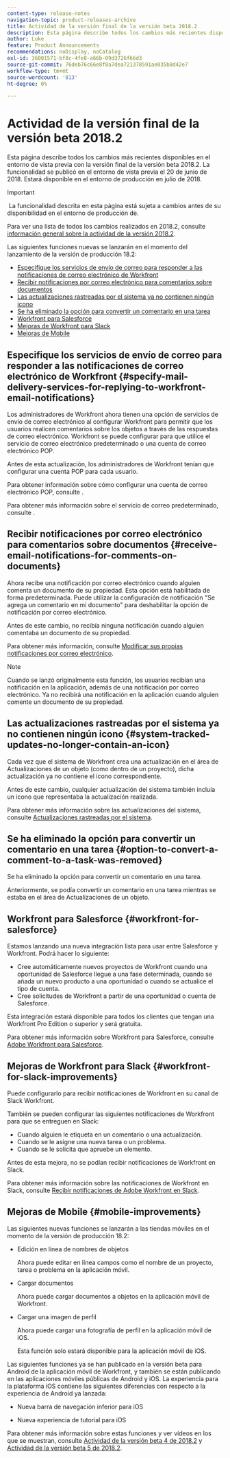 ```yaml
---
content-type: release-notes
navigation-topic: product-releases-archive
title: Actividad de la versión final de la versión beta 2018.2
description: Esta página describe todos los cambios más recientes disponibles en el entorno de vista previa con la versión final de la versión beta 2018.2. La funcionalidad se publicó en el entorno de vista previa el 20 de junio de 2018. Estará disponible en el entorno de producción en julio de 2018.
author: Luke
feature: Product Announcements
recommendations: noDisplay, noCatalog
exl-id: 36001571-bf8c-4fe8-a66b-09d3726f66d3
source-git-commit: 76deb76c66e8f8a7dea721378591ae035b8d42e7
workflow-type: tm+mt
source-wordcount: '813'
ht-degree: 0%

---
```


# Actividad de la versión final de la versión beta 2018.2

Esta página describe todos los cambios más recientes disponibles en el entorno de vista previa con la versión final de la versión beta 2018.2. La funcionalidad se publicó en el entorno de vista previa el 20 de junio de 2018. Estará disponible en el entorno de producción en julio de 2018.

>[!IMPORTANT]
>
> La funcionalidad descrita en esta página está sujeta a cambios antes de su disponibilidad en el entorno de producción de.

Para ver una lista de todos los cambios realizados en 2018.2, consulte  [información general sobre la actividad de la versión 2018.2](../../../../product-announcements/product-releases/quarterly-release-archive/2018.2-release-activity/2018.2-release-activity-overview.md).

Las siguientes funciones nuevas se lanzarán en el momento del lanzamiento de la versión de producción 18.2:

* [Especifique los servicios de envío de correo para responder a las notificaciones de correo electrónico de Workfront](#specify-mail-delivery-services-for-replying-to-workfront-email-notifications)
* [Recibir notificaciones por correo electrónico para comentarios sobre documentos](#receive-email-notifications-for-comments-on-documents)
* [Las actualizaciones rastreadas por el sistema ya no contienen ningún icono](#system-tracked-updates-no-longer-contain-an-icon)
* [Se ha eliminado la opción para convertir un comentario en una tarea](#option-to-convert-a-comment-to-a-task-was-removed)
* [Workfront para Salesforce](#workfront-for-salesforce)
* [Mejoras de Workfront para Slack](#workfront-for-slack-improvements)
* [Mejoras de Mobile](#mobile-improvements)

## Especifique los servicios de envío de correo para responder a las notificaciones de correo electrónico de Workfront {#specify-mail-delivery-services-for-replying-to-workfront-email-notifications}

Los administradores de Workfront ahora tienen una opción de servicios de envío de correo electrónico al configurar Workfront para permitir que los usuarios realicen comentarios sobre los objetos a través de las respuestas de correo electrónico. Workfront se puede configurar para que utilice el servicio de correo electrónico predeterminado o una cuenta de correo electrónico POP.

Antes de esta actualización, los administradores de Workfront tenían que configurar una cuenta POP para cada usuario. 

Para obtener información sobre cómo configurar una cuenta de correo electrónico POP, consulte .

Para obtener más información sobre el servicio de correo predeterminado, consulte .

## Recibir notificaciones por correo electrónico para comentarios sobre documentos {#receive-email-notifications-for-comments-on-documents}

Ahora recibe una notificación por correo electrónico cuando alguien comenta un documento de su propiedad. Esta opción está habilitada de forma predeterminada. Puede utilizar la configuración de notificación &quot;Se agrega un comentario en mi documento&quot; para deshabilitar la opción de notificación por correo electrónico.

Antes de este cambio, no recibía ninguna notificación cuando alguien comentaba un documento de su propiedad. 

Para obtener más información, consulte [Modificar sus propias notificaciones por correo electrónico](../../../../workfront-basics/using-notifications/activate-or-deactivate-your-own-event-notifications.md).

>[!NOTE]
>
Cuando se lanzó originalmente esta función, los usuarios recibían una notificación en la aplicación, además de una notificación por correo electrónico. Ya no recibirá una notificación en la aplicación cuando alguien comente un documento de su propiedad. 

## Las actualizaciones rastreadas por el sistema ya no contienen ningún icono {#system-tracked-updates-no-longer-contain-an-icon}

Cada vez que el sistema de Workfront crea una actualización en el área de Actualizaciones de un objeto (como dentro de un proyecto), dicha actualización ya no contiene el icono correspondiente.

Antes de este cambio, cualquier actualización del sistema también incluía un icono que representaba la actualización realizada.

Para obtener más información sobre las actualizaciones del sistema, consulte [Actualizaciones rastreadas por el sistema](../../../../administration-and-setup/set-up-workfront/system-tracked-update-feeds/system-tracked-update-feeds.md).

## Se ha eliminado la opción para convertir un comentario en una tarea {#option-to-convert-a-comment-to-a-task-was-removed}

Se ha eliminado la opción para convertir un comentario en una tarea.

Anteriormente, se podía convertir un comentario en una tarea mientras se estaba en el área de Actualizaciones de un objeto.

## Workfront para Salesforce {#workfront-for-salesforce}

Estamos lanzando una nueva integración lista para usar entre Salesforce y Workfront. Podrá hacer lo siguiente:

* Cree automáticamente nuevos proyectos de Workfront cuando una oportunidad de Salesforce llegue a una fase determinada, cuando se añada un nuevo producto a una oportunidad o cuando se actualice el tipo de cuenta.
* Cree solicitudes de Workfront a partir de una oportunidad o cuenta de Salesforce.

Esta integración estará disponible para todos los clientes que tengan una Workfront Pro Edition o superior y será gratuita.

Para obtener más información sobre Workfront para Salesforce, consulte  [Adobe Workfront para Salesforce](../../../../workfront-integrations-and-apps/using-workfront-with-salesforce/workfront-for-salesforce.md).

## Mejoras de Workfront para Slack {#workfront-for-slack-improvements}

Puede configurarlo para recibir notificaciones de Workfront en su canal de Slack Workfront.

También se pueden configurar las siguientes notificaciones de Workfront para que se entreguen en Slack:

* Cuando alguien le etiqueta en un comentario o una actualización.
* Cuando se le asigne una nueva tarea o un problema.
* Cuando se le solicita que apruebe un elemento.

Antes de esta mejora, no se podían recibir notificaciones de Workfront en Slack.

Para obtener más información sobre las notificaciones de Workfront en Slack, consulte [Recibir notificaciones de Adobe Workfront en Slack](../../../../workfront-integrations-and-apps/using-workfront-with-slack/receive-workfront-notifications-in-slack.md).

## Mejoras de Mobile {#mobile-improvements}

Las siguientes nuevas funciones se lanzarán a las tiendas móviles en el momento de la versión de producción 18.2:

* Edición en línea de nombres de objetos 

  Ahora puede editar en línea campos como el nombre de un proyecto, tarea o problema en la aplicación móvil.

* Cargar documentos 

  Ahora puede cargar documentos a objetos en la aplicación móvil de Workfront.

* Cargar una imagen de perfil 

  Ahora puede cargar una fotografía de perfil en la aplicación móvil de iOS.

  Esta función solo estará disponible para la aplicación móvil de iOS.

Las siguientes funciones ya se han publicado en la versión beta para Android de la aplicación móvil de Workfront, y también se están publicando en las aplicaciones móviles públicas de Android y iOS. La experiencia para la plataforma iOS contiene las siguientes diferencias con respecto a la experiencia de Android ya lanzada:

* Nueva barra de navegación inferior para iOS 

* Nueva experiencia de tutorial para iOS 

Para obtener más información sobre estas funciones y ver vídeos en los que se muestran, consulte [Actividad de la versión beta 4 de 2018.2](../../../../product-announcements/product-releases/quarterly-release-archive/2018.2-release-activity/2018.2-beta-4-release-activity.md) y [Actividad de la versión beta 5 de 2018.2](../../../../product-announcements/product-releases/quarterly-release-archive/2018.2-release-activity/2018.2-beta-5-release-activity.md).
